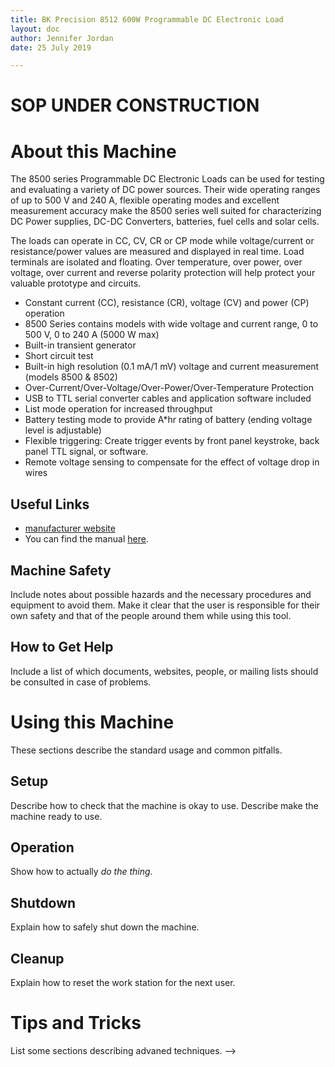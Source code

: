 ```yaml
---
title: BK Precision 8512 600W Programmable DC Electronic Load
layout: doc
author: Jennifer Jordan
date: 25 July 2019

---
```


# SOP UNDER CONSTRUCTION

# About this Machine
The 8500 series Programmable DC Electronic Loads can be used for testing and evaluating a variety of DC power sources. Their wide operating ranges of up to 500 V and 240 A, flexible operating modes and excellent measurement accuracy make the 8500 series well suited for characterizing DC Power supplies, DC-DC Converters, batteries, fuel cells and solar cells.

The loads can operate in CC, CV, CR or CP mode while voltage/current or resistance/power values are measured and displayed in real time. Load terminals are isolated and floating. Over temperature, over power, over voltage, over current and reverse polarity protection will help protect your valuable prototype and circuits.

- Constant current (CC), resistance (CR), voltage (CV) and power (CP) operation
- 8500 Series contains models with wide voltage and current range, 0 to 500 V, 0 to 240 A (5000 W max)
- Built-in transient generator
- Short circuit test
- Built-in high resolution (0.1 mA/1 mV) voltage and current measurement (models 8500 & 8502)
- Over-Current/Over-Voltage/Over-Power/Over-Temperature Protection
- USB to TTL serial converter cables and application software included
- List mode operation for increased throughput
- Battery testing mode to provide A*hr rating of battery (ending voltage level is adjustable)
- Flexible triggering: Create trigger events by front panel keystroke, back panel TTL signal, or software.
- Remote voltage sensing to compensate for the effect of voltage drop in wires

## Useful Links
- [manufacturer website](https://www.bkprecision.com)
- You can find the manual [here](https://www.bkprecision.com/products/dc-electronic-loads/8512-600-w-500-v-programmable-dc-electronic-load.html).

## Machine Safety
Include notes about possible hazards and the necessary procedures and equipment to avoid them.
Make it clear that the user is responsible for their own safety 
and that of the people around them while using this tool.

## How to Get Help
Include a list of which documents, websites, people, or mailing lists should be consulted in case of problems.

# Using this Machine
These sections describe the standard usage and common pitfalls.

## Setup
Describe how to check that the machine is okay to use.
Describe make the machine ready to use.

## Operation
Show how to actually *do the thing*.

## Shutdown
Explain how to safely shut down the machine.

## Cleanup
Explain how to reset the work station for the next user.

# Tips and Tricks
List some sections describing advaned techniques. 
-->
